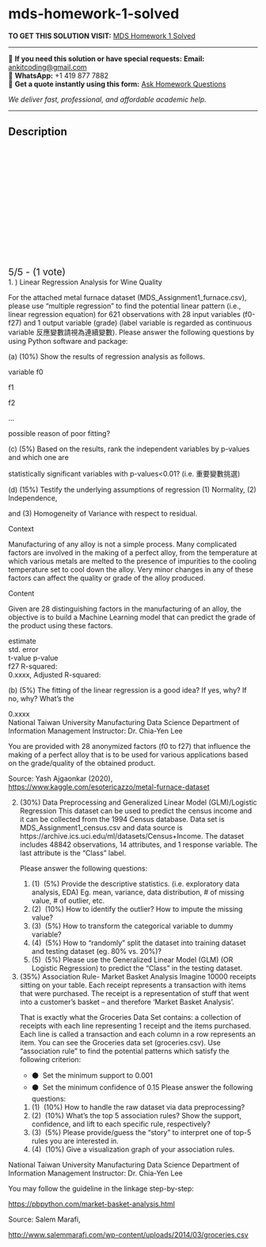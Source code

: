 # mds-homework-1-solved
**TO GET THIS SOLUTION VISIT:** [MDS Homework 1 Solved](https://www.ankitcodinghub.com/product/mds-homework-1-solved/)


---

📩 **If you need this solution or have special requests:** **Email:** ankitcoding@gmail.com  
📱 **WhatsApp:** +1 419 877 7882  
📄 **Get a quote instantly using this form:** [Ask Homework Questions](https://www.ankitcodinghub.com/services/ask-homework-questions/)

*We deliver fast, professional, and affordable academic help.*

---

<h2>Description</h2>



<div class="kk-star-ratings kksr-auto kksr-align-center kksr-valign-top" data-payload="{&quot;align&quot;:&quot;center&quot;,&quot;id&quot;:&quot;91619&quot;,&quot;slug&quot;:&quot;default&quot;,&quot;valign&quot;:&quot;top&quot;,&quot;ignore&quot;:&quot;&quot;,&quot;reference&quot;:&quot;auto&quot;,&quot;class&quot;:&quot;&quot;,&quot;count&quot;:&quot;1&quot;,&quot;legendonly&quot;:&quot;&quot;,&quot;readonly&quot;:&quot;&quot;,&quot;score&quot;:&quot;5&quot;,&quot;starsonly&quot;:&quot;&quot;,&quot;best&quot;:&quot;5&quot;,&quot;gap&quot;:&quot;4&quot;,&quot;greet&quot;:&quot;Rate this product&quot;,&quot;legend&quot;:&quot;5\/5 - (1 vote)&quot;,&quot;size&quot;:&quot;24&quot;,&quot;title&quot;:&quot;MDS Homework 1 Solved&quot;,&quot;width&quot;:&quot;138&quot;,&quot;_legend&quot;:&quot;{score}\/{best} - ({count} {votes})&quot;,&quot;font_factor&quot;:&quot;1.25&quot;}">

<div class="kksr-stars">

<div class="kksr-stars-inactive">
            <div class="kksr-star" data-star="1" style="padding-right: 4px">


<div class="kksr-icon" style="width: 24px; height: 24px;"></div>
        </div>
            <div class="kksr-star" data-star="2" style="padding-right: 4px">


<div class="kksr-icon" style="width: 24px; height: 24px;"></div>
        </div>
            <div class="kksr-star" data-star="3" style="padding-right: 4px">


<div class="kksr-icon" style="width: 24px; height: 24px;"></div>
        </div>
            <div class="kksr-star" data-star="4" style="padding-right: 4px">


<div class="kksr-icon" style="width: 24px; height: 24px;"></div>
        </div>
            <div class="kksr-star" data-star="5" style="padding-right: 4px">


<div class="kksr-icon" style="width: 24px; height: 24px;"></div>
        </div>
    </div>

<div class="kksr-stars-active" style="width: 138px;">
            <div class="kksr-star" style="padding-right: 4px">


<div class="kksr-icon" style="width: 24px; height: 24px;"></div>
        </div>
            <div class="kksr-star" style="padding-right: 4px">


<div class="kksr-icon" style="width: 24px; height: 24px;"></div>
        </div>
            <div class="kksr-star" style="padding-right: 4px">


<div class="kksr-icon" style="width: 24px; height: 24px;"></div>
        </div>
            <div class="kksr-star" style="padding-right: 4px">


<div class="kksr-icon" style="width: 24px; height: 24px;"></div>
        </div>
            <div class="kksr-star" style="padding-right: 4px">


<div class="kksr-icon" style="width: 24px; height: 24px;"></div>
        </div>
    </div>
</div>


<div class="kksr-legend" style="font-size: 19.2px;">
            5/5 - (1 vote)    </div>
    </div>
<div class="page" title="Page 1">
<div class="layoutArea">
<div class="column">
1. ) Linear Regression Analysis for Wine Quality

For the attached metal furnace dataset (MDS_Assignment1_furnace.csv), please use “multiple regression” to find the potential linear pattern (i.e., linear regression equation) for 621 observations with 28 input variables (f0-f27) and 1 output variable (grade) (label variable is regarded as continuous variable 反應變數請視為連續變數). Please answer the following questions by using Python software and package:

(a) (10%) Show the results of regression analysis as follows.

</div>
</div>
<div class="layoutArea">
<div class="column">
variable f0

f1

f2

…

possible reason of poor fitting?

(c) (5%) Based on the results, rank the independent variables by p-values and which one are

statistically significant variables with p-values&lt;0.01? (i.e. 重要變數挑選)

(d) (15%) Testify the underlying assumptions of regression (1) Normality, (2) Independence,

and (3) Homogeneity of Variance with respect to residual.

Context

Manufacturing of any alloy is not a simple process. Many complicated factors are involved in the making of a perfect alloy, from the temperature at which various metals are melted to the presence of impurities to the cooling temperature set to cool down the alloy. Very minor changes in any of these factors can affect the quality or grade of the alloy produced.

Content

Given are 28 distinguishing factors in the manufacturing of an alloy, the objective is to build a Machine Learning model that can predict the grade of the product using these factors.

</div>
</div>
<div class="layoutArea">
<div class="column">
estimate

</div>
<div class="column">
std. error

</div>
<div class="column">
t-value p-value

</div>
</div>
<div class="layoutArea">
<div class="column">
f27 R-squared:

</div>
</div>
<div class="layoutArea">
<div class="column">
0.xxxx, Adjusted R-squared:

(b) (5%) The fitting of the linear regression is a good idea? If yes, why? If no, why? What’s the

</div>
</div>
<div class="layoutArea">
<div class="column">
0.xxxx

</div>
</div>
</div>
<div class="page" title="Page 2">
<div class="layoutArea">
<div class="column">
National Taiwan University Manufacturing Data Science Department of Information Management Instructor: Dr. Chia-Yen Lee

You are provided with 28 anonymized factors (f0 to f27) that influence the making of a perfect alloy that is to be used for various applications based on the grade/quality of the obtained product.

Source: Yash Ajgaonkar (2020), https://www.kaggle.com/esotericazzo/metal-furnace-dataset

<ol start="2">
<li>(30%) Data Preprocessing and Generalized Linear Model (GLM)/Logistic Regression
This dataset can be used to predict the census income and it can be collected from the 1994 Census database. Data set is MDS_Assignment1_census.csv and data source is https://archive.ics.uci.edu/ml/datasets/Census+Income. The dataset includes 48842 observations, 14 attributes, and 1 response variable. The last attribute is the “Class” label.

Please answer the following questions:

<ol>
<li>(1) &nbsp;(5%) Provide the descriptive statistics. (i.e. exploratory data analysis, EDA) Eg. mean,
variance, data distribution, # of missing value, # of outlier, etc.
</li>
<li>(2) &nbsp;(10%) How to identify the outlier? How to impute the missing value?</li>
<li>(3) &nbsp;(5%) How to transform the categorical variable to dummy variable?</li>
<li>(4) &nbsp;(5%) How to “randomly” split the dataset into training dataset and testing dataset (eg. 80%
vs. 20%)?
</li>
<li>(5) &nbsp;(5%) Please use the Generalized Linear Model (GLM) (OR Logistic Regression) to predict
the “Class” in the testing dataset.
</li>
</ol>
</li>
<li>(35%) Association Rule- Market Basket Analysis
Imagine 10000 receipts sitting on your table. Each receipt represents a transaction with items that were purchased. The receipt is a representation of stuff that went into a customer’s basket – and therefore ‘Market Basket Analysis’.

That is exactly what the Groceries Data Set contains: a collection of receipts with each line representing 1 receipt and the items purchased. Each line is called a transaction and each column in a row represents an item. You can see the Groceries data set (groceries.csv). Use “association rule” to find the potential patterns which satisfy the following criterion:

<ul>
<li>⚫ &nbsp;Set the minimum support to 0.001</li>
<li>⚫ &nbsp;Set the minimum confidence of 0.15
Please answer the following questions:
</li>
</ul>
<ol>
<li>(1) &nbsp;(10%) How to handle the raw dataset via data preprocessing?</li>
<li>(2) &nbsp;(10%) What’s the top 5 association rules? Show the support, confidence, and lift to each
specific rule, respectively?
</li>
<li>(3) &nbsp;(5%) Please provide/guess the “story” to interpret one of top-5 rules you are interested in.</li>
<li>(4) &nbsp;(10%) Give a visualization graph of your association rules.</li>
</ol>
</li>
</ol>
</div>
</div>
</div>
<div class="page" title="Page 3">
<div class="layoutArea">
<div class="column">
National Taiwan University Manufacturing Data Science Department of Information Management Instructor: Dr. Chia-Yen Lee

You may follow the guideline in the linkage step-by-step:

https://pbpython.com/market-basket-analysis.html

Source: Salem Marafi,

http://www.salemmarafi.com/wp-content/uploads/2014/03/groceries.csv

&nbsp;

</div>
</div>
</div>
